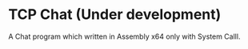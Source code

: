 # TCP Chat (Under development)
A Chat program which written in Assembly x64 only with System Calll.
